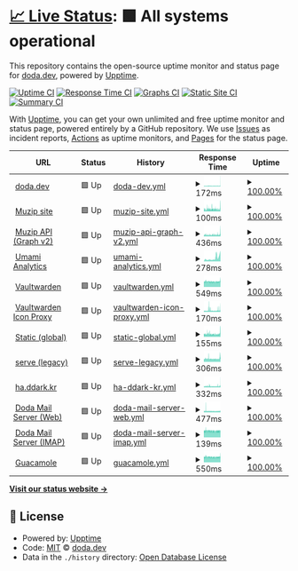 # [📈 Live Status](https://uptime.doda.dev): <!--live status--> **🟩 All systems operational**

This repository contains the open-source uptime monitor and status page for [doda.dev](https://uptime.doda.dev), powered by [Upptime](https://github.com/upptime/upptime).

[![Uptime CI](https://github.com/doda-dev/uptime/workflows/Uptime%20CI/badge.svg)](https://github.com/doda-dev/uptime/actions?query=workflow%3A%22Uptime+CI%22)
[![Response Time CI](https://github.com/doda-dev/uptime/workflows/Response%20Time%20CI/badge.svg)](https://github.com/doda-dev/uptime/actions?query=workflow%3A%22Response+Time+CI%22)
[![Graphs CI](https://github.com/doda-dev/uptime/workflows/Graphs%20CI/badge.svg)](https://github.com/doda-dev/uptime/actions?query=workflow%3A%22Graphs+CI%22)
[![Static Site CI](https://github.com/doda-dev/uptime/workflows/Static%20Site%20CI/badge.svg)](https://github.com/doda-dev/uptime/actions?query=workflow%3A%22Static+Site+CI%22)
[![Summary CI](https://github.com/doda-dev/uptime/workflows/Summary%20CI/badge.svg)](https://github.com/doda-dev/uptime/actions?query=workflow%3A%22Summary+CI%22)

With [Upptime](https://upptime.js.org), you can get your own unlimited and free uptime monitor and status page, powered entirely by a GitHub repository. We use [Issues](https://github.com/doda-dev/uptime/issues) as incident reports, [Actions](https://github.com/doda-dev/uptime/actions) as uptime monitors, and [Pages](https://uptime.doda.dev) for the status page.

<!--start: status pages-->
<!-- This summary is generated by Upptime (https://github.com/upptime/upptime) -->
<!-- Do not edit this manually, your changes will be overwritten -->
<!-- prettier-ignore -->
| URL | Status | History | Response Time | Uptime |
| --- | ------ | ------- | ------------- | ------ |
| <img alt="" src="https://icons.duckduckgo.com/ip3/doda.dev.ico" height="13"> [doda.dev](https://doda.dev) | 🟩 Up | [doda-dev.yml](https://github.com/doda-dev/uptime/commits/HEAD/history/doda-dev.yml) | <details><summary><img alt="Response time graph" src="./graphs/doda-dev/response-time-week.png" height="20"> 172ms</summary><br><a href="https://uptime.doda.dev/history/doda-dev"><img alt="Response time 144" src="https://img.shields.io/endpoint?url=https%3A%2F%2Fraw.githubusercontent.com%2Fdoda-dev%2Fuptime%2FHEAD%2Fapi%2Fdoda-dev%2Fresponse-time.json"></a><br><a href="https://uptime.doda.dev/history/doda-dev"><img alt="24-hour response time 301" src="https://img.shields.io/endpoint?url=https%3A%2F%2Fraw.githubusercontent.com%2Fdoda-dev%2Fuptime%2FHEAD%2Fapi%2Fdoda-dev%2Fresponse-time-day.json"></a><br><a href="https://uptime.doda.dev/history/doda-dev"><img alt="7-day response time 172" src="https://img.shields.io/endpoint?url=https%3A%2F%2Fraw.githubusercontent.com%2Fdoda-dev%2Fuptime%2FHEAD%2Fapi%2Fdoda-dev%2Fresponse-time-week.json"></a><br><a href="https://uptime.doda.dev/history/doda-dev"><img alt="30-day response time 154" src="https://img.shields.io/endpoint?url=https%3A%2F%2Fraw.githubusercontent.com%2Fdoda-dev%2Fuptime%2FHEAD%2Fapi%2Fdoda-dev%2Fresponse-time-month.json"></a><br><a href="https://uptime.doda.dev/history/doda-dev"><img alt="1-year response time 144" src="https://img.shields.io/endpoint?url=https%3A%2F%2Fraw.githubusercontent.com%2Fdoda-dev%2Fuptime%2FHEAD%2Fapi%2Fdoda-dev%2Fresponse-time-year.json"></a></details> | <details><summary><a href="https://uptime.doda.dev/history/doda-dev">100.00%</a></summary><a href="https://uptime.doda.dev/history/doda-dev"><img alt="All-time uptime 100.00%" src="https://img.shields.io/endpoint?url=https%3A%2F%2Fraw.githubusercontent.com%2Fdoda-dev%2Fuptime%2FHEAD%2Fapi%2Fdoda-dev%2Fuptime.json"></a><br><a href="https://uptime.doda.dev/history/doda-dev"><img alt="24-hour uptime 100.00%" src="https://img.shields.io/endpoint?url=https%3A%2F%2Fraw.githubusercontent.com%2Fdoda-dev%2Fuptime%2FHEAD%2Fapi%2Fdoda-dev%2Fuptime-day.json"></a><br><a href="https://uptime.doda.dev/history/doda-dev"><img alt="7-day uptime 100.00%" src="https://img.shields.io/endpoint?url=https%3A%2F%2Fraw.githubusercontent.com%2Fdoda-dev%2Fuptime%2FHEAD%2Fapi%2Fdoda-dev%2Fuptime-week.json"></a><br><a href="https://uptime.doda.dev/history/doda-dev"><img alt="30-day uptime 100.00%" src="https://img.shields.io/endpoint?url=https%3A%2F%2Fraw.githubusercontent.com%2Fdoda-dev%2Fuptime%2FHEAD%2Fapi%2Fdoda-dev%2Fuptime-month.json"></a><br><a href="https://uptime.doda.dev/history/doda-dev"><img alt="1-year uptime 99.99%" src="https://img.shields.io/endpoint?url=https%3A%2F%2Fraw.githubusercontent.com%2Fdoda-dev%2Fuptime%2FHEAD%2Fapi%2Fdoda-dev%2Fuptime-year.json"></a></details>
| <img alt="" src="https://icons.duckduckgo.com/ip3/muzip.xyz.ico" height="13"> [Muzip site](https://muzip.xyz) | 🟩 Up | [muzip-site.yml](https://github.com/doda-dev/uptime/commits/HEAD/history/muzip-site.yml) | <details><summary><img alt="Response time graph" src="./graphs/muzip-site/response-time-week.png" height="20"> 100ms</summary><br><a href="https://uptime.doda.dev/history/muzip-site"><img alt="Response time 98" src="https://img.shields.io/endpoint?url=https%3A%2F%2Fraw.githubusercontent.com%2Fdoda-dev%2Fuptime%2FHEAD%2Fapi%2Fmuzip-site%2Fresponse-time.json"></a><br><a href="https://uptime.doda.dev/history/muzip-site"><img alt="24-hour response time 121" src="https://img.shields.io/endpoint?url=https%3A%2F%2Fraw.githubusercontent.com%2Fdoda-dev%2Fuptime%2FHEAD%2Fapi%2Fmuzip-site%2Fresponse-time-day.json"></a><br><a href="https://uptime.doda.dev/history/muzip-site"><img alt="7-day response time 100" src="https://img.shields.io/endpoint?url=https%3A%2F%2Fraw.githubusercontent.com%2Fdoda-dev%2Fuptime%2FHEAD%2Fapi%2Fmuzip-site%2Fresponse-time-week.json"></a><br><a href="https://uptime.doda.dev/history/muzip-site"><img alt="30-day response time 107" src="https://img.shields.io/endpoint?url=https%3A%2F%2Fraw.githubusercontent.com%2Fdoda-dev%2Fuptime%2FHEAD%2Fapi%2Fmuzip-site%2Fresponse-time-month.json"></a><br><a href="https://uptime.doda.dev/history/muzip-site"><img alt="1-year response time 98" src="https://img.shields.io/endpoint?url=https%3A%2F%2Fraw.githubusercontent.com%2Fdoda-dev%2Fuptime%2FHEAD%2Fapi%2Fmuzip-site%2Fresponse-time-year.json"></a></details> | <details><summary><a href="https://uptime.doda.dev/history/muzip-site">100.00%</a></summary><a href="https://uptime.doda.dev/history/muzip-site"><img alt="All-time uptime 100.00%" src="https://img.shields.io/endpoint?url=https%3A%2F%2Fraw.githubusercontent.com%2Fdoda-dev%2Fuptime%2FHEAD%2Fapi%2Fmuzip-site%2Fuptime.json"></a><br><a href="https://uptime.doda.dev/history/muzip-site"><img alt="24-hour uptime 100.00%" src="https://img.shields.io/endpoint?url=https%3A%2F%2Fraw.githubusercontent.com%2Fdoda-dev%2Fuptime%2FHEAD%2Fapi%2Fmuzip-site%2Fuptime-day.json"></a><br><a href="https://uptime.doda.dev/history/muzip-site"><img alt="7-day uptime 100.00%" src="https://img.shields.io/endpoint?url=https%3A%2F%2Fraw.githubusercontent.com%2Fdoda-dev%2Fuptime%2FHEAD%2Fapi%2Fmuzip-site%2Fuptime-week.json"></a><br><a href="https://uptime.doda.dev/history/muzip-site"><img alt="30-day uptime 100.00%" src="https://img.shields.io/endpoint?url=https%3A%2F%2Fraw.githubusercontent.com%2Fdoda-dev%2Fuptime%2FHEAD%2Fapi%2Fmuzip-site%2Fuptime-month.json"></a><br><a href="https://uptime.doda.dev/history/muzip-site"><img alt="1-year uptime 100.00%" src="https://img.shields.io/endpoint?url=https%3A%2F%2Fraw.githubusercontent.com%2Fdoda-dev%2Fuptime%2FHEAD%2Fapi%2Fmuzip-site%2Fuptime-year.json"></a></details>
| <img alt="" src="https://icons.duckduckgo.com/ip3/api-rd.muzip.xyz.ico" height="13"> [Muzip API (Graph v2)](https://api-rd.muzip.xyz) | 🟩 Up | [muzip-api-graph-v2.yml](https://github.com/doda-dev/uptime/commits/HEAD/history/muzip-api-graph-v2.yml) | <details><summary><img alt="Response time graph" src="./graphs/muzip-api-graph-v2/response-time-week.png" height="20"> 436ms</summary><br><a href="https://uptime.doda.dev/history/muzip-api-graph-v2"><img alt="Response time 506" src="https://img.shields.io/endpoint?url=https%3A%2F%2Fraw.githubusercontent.com%2Fdoda-dev%2Fuptime%2FHEAD%2Fapi%2Fmuzip-api-graph-v2%2Fresponse-time.json"></a><br><a href="https://uptime.doda.dev/history/muzip-api-graph-v2"><img alt="24-hour response time 604" src="https://img.shields.io/endpoint?url=https%3A%2F%2Fraw.githubusercontent.com%2Fdoda-dev%2Fuptime%2FHEAD%2Fapi%2Fmuzip-api-graph-v2%2Fresponse-time-day.json"></a><br><a href="https://uptime.doda.dev/history/muzip-api-graph-v2"><img alt="7-day response time 436" src="https://img.shields.io/endpoint?url=https%3A%2F%2Fraw.githubusercontent.com%2Fdoda-dev%2Fuptime%2FHEAD%2Fapi%2Fmuzip-api-graph-v2%2Fresponse-time-week.json"></a><br><a href="https://uptime.doda.dev/history/muzip-api-graph-v2"><img alt="30-day response time 427" src="https://img.shields.io/endpoint?url=https%3A%2F%2Fraw.githubusercontent.com%2Fdoda-dev%2Fuptime%2FHEAD%2Fapi%2Fmuzip-api-graph-v2%2Fresponse-time-month.json"></a><br><a href="https://uptime.doda.dev/history/muzip-api-graph-v2"><img alt="1-year response time 506" src="https://img.shields.io/endpoint?url=https%3A%2F%2Fraw.githubusercontent.com%2Fdoda-dev%2Fuptime%2FHEAD%2Fapi%2Fmuzip-api-graph-v2%2Fresponse-time-year.json"></a></details> | <details><summary><a href="https://uptime.doda.dev/history/muzip-api-graph-v2">100.00%</a></summary><a href="https://uptime.doda.dev/history/muzip-api-graph-v2"><img alt="All-time uptime 85.59%" src="https://img.shields.io/endpoint?url=https%3A%2F%2Fraw.githubusercontent.com%2Fdoda-dev%2Fuptime%2FHEAD%2Fapi%2Fmuzip-api-graph-v2%2Fuptime.json"></a><br><a href="https://uptime.doda.dev/history/muzip-api-graph-v2"><img alt="24-hour uptime 100.00%" src="https://img.shields.io/endpoint?url=https%3A%2F%2Fraw.githubusercontent.com%2Fdoda-dev%2Fuptime%2FHEAD%2Fapi%2Fmuzip-api-graph-v2%2Fuptime-day.json"></a><br><a href="https://uptime.doda.dev/history/muzip-api-graph-v2"><img alt="7-day uptime 100.00%" src="https://img.shields.io/endpoint?url=https%3A%2F%2Fraw.githubusercontent.com%2Fdoda-dev%2Fuptime%2FHEAD%2Fapi%2Fmuzip-api-graph-v2%2Fuptime-week.json"></a><br><a href="https://uptime.doda.dev/history/muzip-api-graph-v2"><img alt="30-day uptime 99.90%" src="https://img.shields.io/endpoint?url=https%3A%2F%2Fraw.githubusercontent.com%2Fdoda-dev%2Fuptime%2FHEAD%2Fapi%2Fmuzip-api-graph-v2%2Fuptime-month.json"></a><br><a href="https://uptime.doda.dev/history/muzip-api-graph-v2"><img alt="1-year uptime 75.35%" src="https://img.shields.io/endpoint?url=https%3A%2F%2Fraw.githubusercontent.com%2Fdoda-dev%2Fuptime%2FHEAD%2Fapi%2Fmuzip-api-graph-v2%2Fuptime-year.json"></a></details>
| <img alt="" src="https://icons.duckduckgo.com/ip3/umami.doda.dev.ico" height="13"> [Umami Analytics](https://umami.doda.dev) | 🟩 Up | [umami-analytics.yml](https://github.com/doda-dev/uptime/commits/HEAD/history/umami-analytics.yml) | <details><summary><img alt="Response time graph" src="./graphs/umami-analytics/response-time-week.png" height="20"> 278ms</summary><br><a href="https://uptime.doda.dev/history/umami-analytics"><img alt="Response time 278" src="https://img.shields.io/endpoint?url=https%3A%2F%2Fraw.githubusercontent.com%2Fdoda-dev%2Fuptime%2FHEAD%2Fapi%2Fumami-analytics%2Fresponse-time.json"></a><br><a href="https://uptime.doda.dev/history/umami-analytics"><img alt="24-hour response time 278" src="https://img.shields.io/endpoint?url=https%3A%2F%2Fraw.githubusercontent.com%2Fdoda-dev%2Fuptime%2FHEAD%2Fapi%2Fumami-analytics%2Fresponse-time-day.json"></a><br><a href="https://uptime.doda.dev/history/umami-analytics"><img alt="7-day response time 278" src="https://img.shields.io/endpoint?url=https%3A%2F%2Fraw.githubusercontent.com%2Fdoda-dev%2Fuptime%2FHEAD%2Fapi%2Fumami-analytics%2Fresponse-time-week.json"></a><br><a href="https://uptime.doda.dev/history/umami-analytics"><img alt="30-day response time 278" src="https://img.shields.io/endpoint?url=https%3A%2F%2Fraw.githubusercontent.com%2Fdoda-dev%2Fuptime%2FHEAD%2Fapi%2Fumami-analytics%2Fresponse-time-month.json"></a><br><a href="https://uptime.doda.dev/history/umami-analytics"><img alt="1-year response time 278" src="https://img.shields.io/endpoint?url=https%3A%2F%2Fraw.githubusercontent.com%2Fdoda-dev%2Fuptime%2FHEAD%2Fapi%2Fumami-analytics%2Fresponse-time-year.json"></a></details> | <details><summary><a href="https://uptime.doda.dev/history/umami-analytics">100.00%</a></summary><a href="https://uptime.doda.dev/history/umami-analytics"><img alt="All-time uptime 100.00%" src="https://img.shields.io/endpoint?url=https%3A%2F%2Fraw.githubusercontent.com%2Fdoda-dev%2Fuptime%2FHEAD%2Fapi%2Fumami-analytics%2Fuptime.json"></a><br><a href="https://uptime.doda.dev/history/umami-analytics"><img alt="24-hour uptime 100.00%" src="https://img.shields.io/endpoint?url=https%3A%2F%2Fraw.githubusercontent.com%2Fdoda-dev%2Fuptime%2FHEAD%2Fapi%2Fumami-analytics%2Fuptime-day.json"></a><br><a href="https://uptime.doda.dev/history/umami-analytics"><img alt="7-day uptime 100.00%" src="https://img.shields.io/endpoint?url=https%3A%2F%2Fraw.githubusercontent.com%2Fdoda-dev%2Fuptime%2FHEAD%2Fapi%2Fumami-analytics%2Fuptime-week.json"></a><br><a href="https://uptime.doda.dev/history/umami-analytics"><img alt="30-day uptime 100.00%" src="https://img.shields.io/endpoint?url=https%3A%2F%2Fraw.githubusercontent.com%2Fdoda-dev%2Fuptime%2FHEAD%2Fapi%2Fumami-analytics%2Fuptime-month.json"></a><br><a href="https://uptime.doda.dev/history/umami-analytics"><img alt="1-year uptime 100.00%" src="https://img.shields.io/endpoint?url=https%3A%2F%2Fraw.githubusercontent.com%2Fdoda-dev%2Fuptime%2FHEAD%2Fapi%2Fumami-analytics%2Fuptime-year.json"></a></details>
| <img alt="" src="https://icons.duckduckgo.com/ip3/bitwarden.doda.dev.ico" height="13"> [Vaultwarden](https://bitwarden.doda.dev) | 🟩 Up | [vaultwarden.yml](https://github.com/doda-dev/uptime/commits/HEAD/history/vaultwarden.yml) | <details><summary><img alt="Response time graph" src="./graphs/vaultwarden/response-time-week.png" height="20"> 549ms</summary><br><a href="https://uptime.doda.dev/history/vaultwarden"><img alt="Response time 546" src="https://img.shields.io/endpoint?url=https%3A%2F%2Fraw.githubusercontent.com%2Fdoda-dev%2Fuptime%2FHEAD%2Fapi%2Fvaultwarden%2Fresponse-time.json"></a><br><a href="https://uptime.doda.dev/history/vaultwarden"><img alt="24-hour response time 586" src="https://img.shields.io/endpoint?url=https%3A%2F%2Fraw.githubusercontent.com%2Fdoda-dev%2Fuptime%2FHEAD%2Fapi%2Fvaultwarden%2Fresponse-time-day.json"></a><br><a href="https://uptime.doda.dev/history/vaultwarden"><img alt="7-day response time 549" src="https://img.shields.io/endpoint?url=https%3A%2F%2Fraw.githubusercontent.com%2Fdoda-dev%2Fuptime%2FHEAD%2Fapi%2Fvaultwarden%2Fresponse-time-week.json"></a><br><a href="https://uptime.doda.dev/history/vaultwarden"><img alt="30-day response time 552" src="https://img.shields.io/endpoint?url=https%3A%2F%2Fraw.githubusercontent.com%2Fdoda-dev%2Fuptime%2FHEAD%2Fapi%2Fvaultwarden%2Fresponse-time-month.json"></a><br><a href="https://uptime.doda.dev/history/vaultwarden"><img alt="1-year response time 546" src="https://img.shields.io/endpoint?url=https%3A%2F%2Fraw.githubusercontent.com%2Fdoda-dev%2Fuptime%2FHEAD%2Fapi%2Fvaultwarden%2Fresponse-time-year.json"></a></details> | <details><summary><a href="https://uptime.doda.dev/history/vaultwarden">100.00%</a></summary><a href="https://uptime.doda.dev/history/vaultwarden"><img alt="All-time uptime 99.69%" src="https://img.shields.io/endpoint?url=https%3A%2F%2Fraw.githubusercontent.com%2Fdoda-dev%2Fuptime%2FHEAD%2Fapi%2Fvaultwarden%2Fuptime.json"></a><br><a href="https://uptime.doda.dev/history/vaultwarden"><img alt="24-hour uptime 100.00%" src="https://img.shields.io/endpoint?url=https%3A%2F%2Fraw.githubusercontent.com%2Fdoda-dev%2Fuptime%2FHEAD%2Fapi%2Fvaultwarden%2Fuptime-day.json"></a><br><a href="https://uptime.doda.dev/history/vaultwarden"><img alt="7-day uptime 100.00%" src="https://img.shields.io/endpoint?url=https%3A%2F%2Fraw.githubusercontent.com%2Fdoda-dev%2Fuptime%2FHEAD%2Fapi%2Fvaultwarden%2Fuptime-week.json"></a><br><a href="https://uptime.doda.dev/history/vaultwarden"><img alt="30-day uptime 100.00%" src="https://img.shields.io/endpoint?url=https%3A%2F%2Fraw.githubusercontent.com%2Fdoda-dev%2Fuptime%2FHEAD%2Fapi%2Fvaultwarden%2Fuptime-month.json"></a><br><a href="https://uptime.doda.dev/history/vaultwarden"><img alt="1-year uptime 99.44%" src="https://img.shields.io/endpoint?url=https%3A%2F%2Fraw.githubusercontent.com%2Fdoda-dev%2Fuptime%2FHEAD%2Fapi%2Fvaultwarden%2Fuptime-year.json"></a></details>
| <img alt="" src="https://icons.duckduckgo.com/ip3/bitwarden-icon.doda.dev.ico" height="13"> [Vaultwarden Icon Proxy](https://bitwarden-icon.doda.dev/google.com/icon.png) | 🟩 Up | [vaultwarden-icon-proxy.yml](https://github.com/doda-dev/uptime/commits/HEAD/history/vaultwarden-icon-proxy.yml) | <details><summary><img alt="Response time graph" src="./graphs/vaultwarden-icon-proxy/response-time-week.png" height="20"> 170ms</summary><br><a href="https://uptime.doda.dev/history/vaultwarden-icon-proxy"><img alt="Response time 223" src="https://img.shields.io/endpoint?url=https%3A%2F%2Fraw.githubusercontent.com%2Fdoda-dev%2Fuptime%2FHEAD%2Fapi%2Fvaultwarden-icon-proxy%2Fresponse-time.json"></a><br><a href="https://uptime.doda.dev/history/vaultwarden-icon-proxy"><img alt="24-hour response time 251" src="https://img.shields.io/endpoint?url=https%3A%2F%2Fraw.githubusercontent.com%2Fdoda-dev%2Fuptime%2FHEAD%2Fapi%2Fvaultwarden-icon-proxy%2Fresponse-time-day.json"></a><br><a href="https://uptime.doda.dev/history/vaultwarden-icon-proxy"><img alt="7-day response time 170" src="https://img.shields.io/endpoint?url=https%3A%2F%2Fraw.githubusercontent.com%2Fdoda-dev%2Fuptime%2FHEAD%2Fapi%2Fvaultwarden-icon-proxy%2Fresponse-time-week.json"></a><br><a href="https://uptime.doda.dev/history/vaultwarden-icon-proxy"><img alt="30-day response time 162" src="https://img.shields.io/endpoint?url=https%3A%2F%2Fraw.githubusercontent.com%2Fdoda-dev%2Fuptime%2FHEAD%2Fapi%2Fvaultwarden-icon-proxy%2Fresponse-time-month.json"></a><br><a href="https://uptime.doda.dev/history/vaultwarden-icon-proxy"><img alt="1-year response time 223" src="https://img.shields.io/endpoint?url=https%3A%2F%2Fraw.githubusercontent.com%2Fdoda-dev%2Fuptime%2FHEAD%2Fapi%2Fvaultwarden-icon-proxy%2Fresponse-time-year.json"></a></details> | <details><summary><a href="https://uptime.doda.dev/history/vaultwarden-icon-proxy">100.00%</a></summary><a href="https://uptime.doda.dev/history/vaultwarden-icon-proxy"><img alt="All-time uptime 99.95%" src="https://img.shields.io/endpoint?url=https%3A%2F%2Fraw.githubusercontent.com%2Fdoda-dev%2Fuptime%2FHEAD%2Fapi%2Fvaultwarden-icon-proxy%2Fuptime.json"></a><br><a href="https://uptime.doda.dev/history/vaultwarden-icon-proxy"><img alt="24-hour uptime 100.00%" src="https://img.shields.io/endpoint?url=https%3A%2F%2Fraw.githubusercontent.com%2Fdoda-dev%2Fuptime%2FHEAD%2Fapi%2Fvaultwarden-icon-proxy%2Fuptime-day.json"></a><br><a href="https://uptime.doda.dev/history/vaultwarden-icon-proxy"><img alt="7-day uptime 100.00%" src="https://img.shields.io/endpoint?url=https%3A%2F%2Fraw.githubusercontent.com%2Fdoda-dev%2Fuptime%2FHEAD%2Fapi%2Fvaultwarden-icon-proxy%2Fuptime-week.json"></a><br><a href="https://uptime.doda.dev/history/vaultwarden-icon-proxy"><img alt="30-day uptime 100.00%" src="https://img.shields.io/endpoint?url=https%3A%2F%2Fraw.githubusercontent.com%2Fdoda-dev%2Fuptime%2FHEAD%2Fapi%2Fvaultwarden-icon-proxy%2Fuptime-month.json"></a><br><a href="https://uptime.doda.dev/history/vaultwarden-icon-proxy"><img alt="1-year uptime 99.95%" src="https://img.shields.io/endpoint?url=https%3A%2F%2Fraw.githubusercontent.com%2Fdoda-dev%2Fuptime%2FHEAD%2Fapi%2Fvaultwarden-icon-proxy%2Fuptime-year.json"></a></details>
| <img alt="" src="https://icons.duckduckgo.com/ip3/static.doda.dev.ico" height="13"> [Static (global)](https://static.doda.dev/hello) | 🟩 Up | [static-global.yml](https://github.com/doda-dev/uptime/commits/HEAD/history/static-global.yml) | <details><summary><img alt="Response time graph" src="./graphs/static-global/response-time-week.png" height="20"> 155ms</summary><br><a href="https://uptime.doda.dev/history/static-global"><img alt="Response time 149" src="https://img.shields.io/endpoint?url=https%3A%2F%2Fraw.githubusercontent.com%2Fdoda-dev%2Fuptime%2FHEAD%2Fapi%2Fstatic-global%2Fresponse-time.json"></a><br><a href="https://uptime.doda.dev/history/static-global"><img alt="24-hour response time 207" src="https://img.shields.io/endpoint?url=https%3A%2F%2Fraw.githubusercontent.com%2Fdoda-dev%2Fuptime%2FHEAD%2Fapi%2Fstatic-global%2Fresponse-time-day.json"></a><br><a href="https://uptime.doda.dev/history/static-global"><img alt="7-day response time 155" src="https://img.shields.io/endpoint?url=https%3A%2F%2Fraw.githubusercontent.com%2Fdoda-dev%2Fuptime%2FHEAD%2Fapi%2Fstatic-global%2Fresponse-time-week.json"></a><br><a href="https://uptime.doda.dev/history/static-global"><img alt="30-day response time 154" src="https://img.shields.io/endpoint?url=https%3A%2F%2Fraw.githubusercontent.com%2Fdoda-dev%2Fuptime%2FHEAD%2Fapi%2Fstatic-global%2Fresponse-time-month.json"></a><br><a href="https://uptime.doda.dev/history/static-global"><img alt="1-year response time 149" src="https://img.shields.io/endpoint?url=https%3A%2F%2Fraw.githubusercontent.com%2Fdoda-dev%2Fuptime%2FHEAD%2Fapi%2Fstatic-global%2Fresponse-time-year.json"></a></details> | <details><summary><a href="https://uptime.doda.dev/history/static-global">100.00%</a></summary><a href="https://uptime.doda.dev/history/static-global"><img alt="All-time uptime 99.99%" src="https://img.shields.io/endpoint?url=https%3A%2F%2Fraw.githubusercontent.com%2Fdoda-dev%2Fuptime%2FHEAD%2Fapi%2Fstatic-global%2Fuptime.json"></a><br><a href="https://uptime.doda.dev/history/static-global"><img alt="24-hour uptime 100.00%" src="https://img.shields.io/endpoint?url=https%3A%2F%2Fraw.githubusercontent.com%2Fdoda-dev%2Fuptime%2FHEAD%2Fapi%2Fstatic-global%2Fuptime-day.json"></a><br><a href="https://uptime.doda.dev/history/static-global"><img alt="7-day uptime 100.00%" src="https://img.shields.io/endpoint?url=https%3A%2F%2Fraw.githubusercontent.com%2Fdoda-dev%2Fuptime%2FHEAD%2Fapi%2Fstatic-global%2Fuptime-week.json"></a><br><a href="https://uptime.doda.dev/history/static-global"><img alt="30-day uptime 100.00%" src="https://img.shields.io/endpoint?url=https%3A%2F%2Fraw.githubusercontent.com%2Fdoda-dev%2Fuptime%2FHEAD%2Fapi%2Fstatic-global%2Fuptime-month.json"></a><br><a href="https://uptime.doda.dev/history/static-global"><img alt="1-year uptime 100.00%" src="https://img.shields.io/endpoint?url=https%3A%2F%2Fraw.githubusercontent.com%2Fdoda-dev%2Fuptime%2FHEAD%2Fapi%2Fstatic-global%2Fuptime-year.json"></a></details>
| <img alt="" src="https://icons.duckduckgo.com/ip3/serve.ddark.kr.ico" height="13"> [serve (legacy)](https://serve.ddark.kr) | 🟩 Up | [serve-legacy.yml](https://github.com/doda-dev/uptime/commits/HEAD/history/serve-legacy.yml) | <details><summary><img alt="Response time graph" src="./graphs/serve-legacy/response-time-week.png" height="20"> 306ms</summary><br><a href="https://uptime.doda.dev/history/serve-legacy"><img alt="Response time 314" src="https://img.shields.io/endpoint?url=https%3A%2F%2Fraw.githubusercontent.com%2Fdoda-dev%2Fuptime%2FHEAD%2Fapi%2Fserve-legacy%2Fresponse-time.json"></a><br><a href="https://uptime.doda.dev/history/serve-legacy"><img alt="24-hour response time 372" src="https://img.shields.io/endpoint?url=https%3A%2F%2Fraw.githubusercontent.com%2Fdoda-dev%2Fuptime%2FHEAD%2Fapi%2Fserve-legacy%2Fresponse-time-day.json"></a><br><a href="https://uptime.doda.dev/history/serve-legacy"><img alt="7-day response time 306" src="https://img.shields.io/endpoint?url=https%3A%2F%2Fraw.githubusercontent.com%2Fdoda-dev%2Fuptime%2FHEAD%2Fapi%2Fserve-legacy%2Fresponse-time-week.json"></a><br><a href="https://uptime.doda.dev/history/serve-legacy"><img alt="30-day response time 321" src="https://img.shields.io/endpoint?url=https%3A%2F%2Fraw.githubusercontent.com%2Fdoda-dev%2Fuptime%2FHEAD%2Fapi%2Fserve-legacy%2Fresponse-time-month.json"></a><br><a href="https://uptime.doda.dev/history/serve-legacy"><img alt="1-year response time 314" src="https://img.shields.io/endpoint?url=https%3A%2F%2Fraw.githubusercontent.com%2Fdoda-dev%2Fuptime%2FHEAD%2Fapi%2Fserve-legacy%2Fresponse-time-year.json"></a></details> | <details><summary><a href="https://uptime.doda.dev/history/serve-legacy">100.00%</a></summary><a href="https://uptime.doda.dev/history/serve-legacy"><img alt="All-time uptime 99.98%" src="https://img.shields.io/endpoint?url=https%3A%2F%2Fraw.githubusercontent.com%2Fdoda-dev%2Fuptime%2FHEAD%2Fapi%2Fserve-legacy%2Fuptime.json"></a><br><a href="https://uptime.doda.dev/history/serve-legacy"><img alt="24-hour uptime 100.00%" src="https://img.shields.io/endpoint?url=https%3A%2F%2Fraw.githubusercontent.com%2Fdoda-dev%2Fuptime%2FHEAD%2Fapi%2Fserve-legacy%2Fuptime-day.json"></a><br><a href="https://uptime.doda.dev/history/serve-legacy"><img alt="7-day uptime 100.00%" src="https://img.shields.io/endpoint?url=https%3A%2F%2Fraw.githubusercontent.com%2Fdoda-dev%2Fuptime%2FHEAD%2Fapi%2Fserve-legacy%2Fuptime-week.json"></a><br><a href="https://uptime.doda.dev/history/serve-legacy"><img alt="30-day uptime 99.99%" src="https://img.shields.io/endpoint?url=https%3A%2F%2Fraw.githubusercontent.com%2Fdoda-dev%2Fuptime%2FHEAD%2Fapi%2Fserve-legacy%2Fuptime-month.json"></a><br><a href="https://uptime.doda.dev/history/serve-legacy"><img alt="1-year uptime 100.00%" src="https://img.shields.io/endpoint?url=https%3A%2F%2Fraw.githubusercontent.com%2Fdoda-dev%2Fuptime%2FHEAD%2Fapi%2Fserve-legacy%2Fuptime-year.json"></a></details>
| <img alt="" src="https://icons.duckduckgo.com/ip3/ha.ddark.kr.ico" height="13"> [ha.ddark.kr](https://ha.ddark.kr/status) | 🟩 Up | [ha-ddark-kr.yml](https://github.com/doda-dev/uptime/commits/HEAD/history/ha-ddark-kr.yml) | <details><summary><img alt="Response time graph" src="./graphs/ha-ddark-kr/response-time-week.png" height="20"> 332ms</summary><br><a href="https://uptime.doda.dev/history/ha-ddark-kr"><img alt="Response time 293" src="https://img.shields.io/endpoint?url=https%3A%2F%2Fraw.githubusercontent.com%2Fdoda-dev%2Fuptime%2FHEAD%2Fapi%2Fha-ddark-kr%2Fresponse-time.json"></a><br><a href="https://uptime.doda.dev/history/ha-ddark-kr"><img alt="24-hour response time 442" src="https://img.shields.io/endpoint?url=https%3A%2F%2Fraw.githubusercontent.com%2Fdoda-dev%2Fuptime%2FHEAD%2Fapi%2Fha-ddark-kr%2Fresponse-time-day.json"></a><br><a href="https://uptime.doda.dev/history/ha-ddark-kr"><img alt="7-day response time 332" src="https://img.shields.io/endpoint?url=https%3A%2F%2Fraw.githubusercontent.com%2Fdoda-dev%2Fuptime%2FHEAD%2Fapi%2Fha-ddark-kr%2Fresponse-time-week.json"></a><br><a href="https://uptime.doda.dev/history/ha-ddark-kr"><img alt="30-day response time 326" src="https://img.shields.io/endpoint?url=https%3A%2F%2Fraw.githubusercontent.com%2Fdoda-dev%2Fuptime%2FHEAD%2Fapi%2Fha-ddark-kr%2Fresponse-time-month.json"></a><br><a href="https://uptime.doda.dev/history/ha-ddark-kr"><img alt="1-year response time 293" src="https://img.shields.io/endpoint?url=https%3A%2F%2Fraw.githubusercontent.com%2Fdoda-dev%2Fuptime%2FHEAD%2Fapi%2Fha-ddark-kr%2Fresponse-time-year.json"></a></details> | <details><summary><a href="https://uptime.doda.dev/history/ha-ddark-kr">100.00%</a></summary><a href="https://uptime.doda.dev/history/ha-ddark-kr"><img alt="All-time uptime 99.99%" src="https://img.shields.io/endpoint?url=https%3A%2F%2Fraw.githubusercontent.com%2Fdoda-dev%2Fuptime%2FHEAD%2Fapi%2Fha-ddark-kr%2Fuptime.json"></a><br><a href="https://uptime.doda.dev/history/ha-ddark-kr"><img alt="24-hour uptime 100.00%" src="https://img.shields.io/endpoint?url=https%3A%2F%2Fraw.githubusercontent.com%2Fdoda-dev%2Fuptime%2FHEAD%2Fapi%2Fha-ddark-kr%2Fuptime-day.json"></a><br><a href="https://uptime.doda.dev/history/ha-ddark-kr"><img alt="7-day uptime 100.00%" src="https://img.shields.io/endpoint?url=https%3A%2F%2Fraw.githubusercontent.com%2Fdoda-dev%2Fuptime%2FHEAD%2Fapi%2Fha-ddark-kr%2Fuptime-week.json"></a><br><a href="https://uptime.doda.dev/history/ha-ddark-kr"><img alt="30-day uptime 100.00%" src="https://img.shields.io/endpoint?url=https%3A%2F%2Fraw.githubusercontent.com%2Fdoda-dev%2Fuptime%2FHEAD%2Fapi%2Fha-ddark-kr%2Fuptime-month.json"></a><br><a href="https://uptime.doda.dev/history/ha-ddark-kr"><img alt="1-year uptime 99.99%" src="https://img.shields.io/endpoint?url=https%3A%2F%2Fraw.githubusercontent.com%2Fdoda-dev%2Fuptime%2FHEAD%2Fapi%2Fha-ddark-kr%2Fuptime-year.json"></a></details>
| <img alt="" src="https://icons.duckduckgo.com/ip3/mail.doda.dev.ico" height="13"> [Doda Mail Server (Web)](https://mail.doda.dev) | 🟩 Up | [doda-mail-server-web.yml](https://github.com/doda-dev/uptime/commits/HEAD/history/doda-mail-server-web.yml) | <details><summary><img alt="Response time graph" src="./graphs/doda-mail-server-web/response-time-week.png" height="20"> 477ms</summary><br><a href="https://uptime.doda.dev/history/doda-mail-server-web"><img alt="Response time 456" src="https://img.shields.io/endpoint?url=https%3A%2F%2Fraw.githubusercontent.com%2Fdoda-dev%2Fuptime%2FHEAD%2Fapi%2Fdoda-mail-server-web%2Fresponse-time.json"></a><br><a href="https://uptime.doda.dev/history/doda-mail-server-web"><img alt="24-hour response time 488" src="https://img.shields.io/endpoint?url=https%3A%2F%2Fraw.githubusercontent.com%2Fdoda-dev%2Fuptime%2FHEAD%2Fapi%2Fdoda-mail-server-web%2Fresponse-time-day.json"></a><br><a href="https://uptime.doda.dev/history/doda-mail-server-web"><img alt="7-day response time 477" src="https://img.shields.io/endpoint?url=https%3A%2F%2Fraw.githubusercontent.com%2Fdoda-dev%2Fuptime%2FHEAD%2Fapi%2Fdoda-mail-server-web%2Fresponse-time-week.json"></a><br><a href="https://uptime.doda.dev/history/doda-mail-server-web"><img alt="30-day response time 475" src="https://img.shields.io/endpoint?url=https%3A%2F%2Fraw.githubusercontent.com%2Fdoda-dev%2Fuptime%2FHEAD%2Fapi%2Fdoda-mail-server-web%2Fresponse-time-month.json"></a><br><a href="https://uptime.doda.dev/history/doda-mail-server-web"><img alt="1-year response time 456" src="https://img.shields.io/endpoint?url=https%3A%2F%2Fraw.githubusercontent.com%2Fdoda-dev%2Fuptime%2FHEAD%2Fapi%2Fdoda-mail-server-web%2Fresponse-time-year.json"></a></details> | <details><summary><a href="https://uptime.doda.dev/history/doda-mail-server-web">100.00%</a></summary><a href="https://uptime.doda.dev/history/doda-mail-server-web"><img alt="All-time uptime 100.00%" src="https://img.shields.io/endpoint?url=https%3A%2F%2Fraw.githubusercontent.com%2Fdoda-dev%2Fuptime%2FHEAD%2Fapi%2Fdoda-mail-server-web%2Fuptime.json"></a><br><a href="https://uptime.doda.dev/history/doda-mail-server-web"><img alt="24-hour uptime 100.00%" src="https://img.shields.io/endpoint?url=https%3A%2F%2Fraw.githubusercontent.com%2Fdoda-dev%2Fuptime%2FHEAD%2Fapi%2Fdoda-mail-server-web%2Fuptime-day.json"></a><br><a href="https://uptime.doda.dev/history/doda-mail-server-web"><img alt="7-day uptime 100.00%" src="https://img.shields.io/endpoint?url=https%3A%2F%2Fraw.githubusercontent.com%2Fdoda-dev%2Fuptime%2FHEAD%2Fapi%2Fdoda-mail-server-web%2Fuptime-week.json"></a><br><a href="https://uptime.doda.dev/history/doda-mail-server-web"><img alt="30-day uptime 100.00%" src="https://img.shields.io/endpoint?url=https%3A%2F%2Fraw.githubusercontent.com%2Fdoda-dev%2Fuptime%2FHEAD%2Fapi%2Fdoda-mail-server-web%2Fuptime-month.json"></a><br><a href="https://uptime.doda.dev/history/doda-mail-server-web"><img alt="1-year uptime 100.00%" src="https://img.shields.io/endpoint?url=https%3A%2F%2Fraw.githubusercontent.com%2Fdoda-dev%2Fuptime%2FHEAD%2Fapi%2Fdoda-mail-server-web%2Fuptime-year.json"></a></details>
| <img alt="" src="https://icons.duckduckgo.com/ip3/null.ico" height="13"> [Doda Mail Server (IMAP)](mail.doda.dev) | 🟩 Up | [doda-mail-server-imap.yml](https://github.com/doda-dev/uptime/commits/HEAD/history/doda-mail-server-imap.yml) | <details><summary><img alt="Response time graph" src="./graphs/doda-mail-server-imap/response-time-week.png" height="20"> 139ms</summary><br><a href="https://uptime.doda.dev/history/doda-mail-server-imap"><img alt="Response time 144" src="https://img.shields.io/endpoint?url=https%3A%2F%2Fraw.githubusercontent.com%2Fdoda-dev%2Fuptime%2FHEAD%2Fapi%2Fdoda-mail-server-imap%2Fresponse-time.json"></a><br><a href="https://uptime.doda.dev/history/doda-mail-server-imap"><img alt="24-hour response time 141" src="https://img.shields.io/endpoint?url=https%3A%2F%2Fraw.githubusercontent.com%2Fdoda-dev%2Fuptime%2FHEAD%2Fapi%2Fdoda-mail-server-imap%2Fresponse-time-day.json"></a><br><a href="https://uptime.doda.dev/history/doda-mail-server-imap"><img alt="7-day response time 139" src="https://img.shields.io/endpoint?url=https%3A%2F%2Fraw.githubusercontent.com%2Fdoda-dev%2Fuptime%2FHEAD%2Fapi%2Fdoda-mail-server-imap%2Fresponse-time-week.json"></a><br><a href="https://uptime.doda.dev/history/doda-mail-server-imap"><img alt="30-day response time 141" src="https://img.shields.io/endpoint?url=https%3A%2F%2Fraw.githubusercontent.com%2Fdoda-dev%2Fuptime%2FHEAD%2Fapi%2Fdoda-mail-server-imap%2Fresponse-time-month.json"></a><br><a href="https://uptime.doda.dev/history/doda-mail-server-imap"><img alt="1-year response time 144" src="https://img.shields.io/endpoint?url=https%3A%2F%2Fraw.githubusercontent.com%2Fdoda-dev%2Fuptime%2FHEAD%2Fapi%2Fdoda-mail-server-imap%2Fresponse-time-year.json"></a></details> | <details><summary><a href="https://uptime.doda.dev/history/doda-mail-server-imap">100.00%</a></summary><a href="https://uptime.doda.dev/history/doda-mail-server-imap"><img alt="All-time uptime 100.00%" src="https://img.shields.io/endpoint?url=https%3A%2F%2Fraw.githubusercontent.com%2Fdoda-dev%2Fuptime%2FHEAD%2Fapi%2Fdoda-mail-server-imap%2Fuptime.json"></a><br><a href="https://uptime.doda.dev/history/doda-mail-server-imap"><img alt="24-hour uptime 100.00%" src="https://img.shields.io/endpoint?url=https%3A%2F%2Fraw.githubusercontent.com%2Fdoda-dev%2Fuptime%2FHEAD%2Fapi%2Fdoda-mail-server-imap%2Fuptime-day.json"></a><br><a href="https://uptime.doda.dev/history/doda-mail-server-imap"><img alt="7-day uptime 100.00%" src="https://img.shields.io/endpoint?url=https%3A%2F%2Fraw.githubusercontent.com%2Fdoda-dev%2Fuptime%2FHEAD%2Fapi%2Fdoda-mail-server-imap%2Fuptime-week.json"></a><br><a href="https://uptime.doda.dev/history/doda-mail-server-imap"><img alt="30-day uptime 100.00%" src="https://img.shields.io/endpoint?url=https%3A%2F%2Fraw.githubusercontent.com%2Fdoda-dev%2Fuptime%2FHEAD%2Fapi%2Fdoda-mail-server-imap%2Fuptime-month.json"></a><br><a href="https://uptime.doda.dev/history/doda-mail-server-imap"><img alt="1-year uptime 100.00%" src="https://img.shields.io/endpoint?url=https%3A%2F%2Fraw.githubusercontent.com%2Fdoda-dev%2Fuptime%2FHEAD%2Fapi%2Fdoda-mail-server-imap%2Fuptime-year.json"></a></details>
| <img alt="" src="https://icons.duckduckgo.com/ip3/guac.doda.dev.ico" height="13"> [Guacamole](https://guac.doda.dev/api/languages) | 🟩 Up | [guacamole.yml](https://github.com/doda-dev/uptime/commits/HEAD/history/guacamole.yml) | <details><summary><img alt="Response time graph" src="./graphs/guacamole/response-time-week.png" height="20"> 550ms</summary><br><a href="https://uptime.doda.dev/history/guacamole"><img alt="Response time 550" src="https://img.shields.io/endpoint?url=https%3A%2F%2Fraw.githubusercontent.com%2Fdoda-dev%2Fuptime%2FHEAD%2Fapi%2Fguacamole%2Fresponse-time.json"></a><br><a href="https://uptime.doda.dev/history/guacamole"><img alt="24-hour response time 580" src="https://img.shields.io/endpoint?url=https%3A%2F%2Fraw.githubusercontent.com%2Fdoda-dev%2Fuptime%2FHEAD%2Fapi%2Fguacamole%2Fresponse-time-day.json"></a><br><a href="https://uptime.doda.dev/history/guacamole"><img alt="7-day response time 550" src="https://img.shields.io/endpoint?url=https%3A%2F%2Fraw.githubusercontent.com%2Fdoda-dev%2Fuptime%2FHEAD%2Fapi%2Fguacamole%2Fresponse-time-week.json"></a><br><a href="https://uptime.doda.dev/history/guacamole"><img alt="30-day response time 558" src="https://img.shields.io/endpoint?url=https%3A%2F%2Fraw.githubusercontent.com%2Fdoda-dev%2Fuptime%2FHEAD%2Fapi%2Fguacamole%2Fresponse-time-month.json"></a><br><a href="https://uptime.doda.dev/history/guacamole"><img alt="1-year response time 550" src="https://img.shields.io/endpoint?url=https%3A%2F%2Fraw.githubusercontent.com%2Fdoda-dev%2Fuptime%2FHEAD%2Fapi%2Fguacamole%2Fresponse-time-year.json"></a></details> | <details><summary><a href="https://uptime.doda.dev/history/guacamole">100.00%</a></summary><a href="https://uptime.doda.dev/history/guacamole"><img alt="All-time uptime 98.49%" src="https://img.shields.io/endpoint?url=https%3A%2F%2Fraw.githubusercontent.com%2Fdoda-dev%2Fuptime%2FHEAD%2Fapi%2Fguacamole%2Fuptime.json"></a><br><a href="https://uptime.doda.dev/history/guacamole"><img alt="24-hour uptime 100.00%" src="https://img.shields.io/endpoint?url=https%3A%2F%2Fraw.githubusercontent.com%2Fdoda-dev%2Fuptime%2FHEAD%2Fapi%2Fguacamole%2Fuptime-day.json"></a><br><a href="https://uptime.doda.dev/history/guacamole"><img alt="7-day uptime 100.00%" src="https://img.shields.io/endpoint?url=https%3A%2F%2Fraw.githubusercontent.com%2Fdoda-dev%2Fuptime%2FHEAD%2Fapi%2Fguacamole%2Fuptime-week.json"></a><br><a href="https://uptime.doda.dev/history/guacamole"><img alt="30-day uptime 100.00%" src="https://img.shields.io/endpoint?url=https%3A%2F%2Fraw.githubusercontent.com%2Fdoda-dev%2Fuptime%2FHEAD%2Fapi%2Fguacamole%2Fuptime-month.json"></a><br><a href="https://uptime.doda.dev/history/guacamole"><img alt="1-year uptime 98.49%" src="https://img.shields.io/endpoint?url=https%3A%2F%2Fraw.githubusercontent.com%2Fdoda-dev%2Fuptime%2FHEAD%2Fapi%2Fguacamole%2Fuptime-year.json"></a></details>

<!--end: status pages-->

[**Visit our status website →**](https://uptime.doda.dev)

## 📄 License

- Powered by: [Upptime](https://github.com/upptime/upptime)
- Code: [MIT](./LICENSE) © [doda.dev](https://uptime.doda.dev)
- Data in the `./history` directory: [Open Database License](https://opendatacommons.org/licenses/odbl/1-0/)
